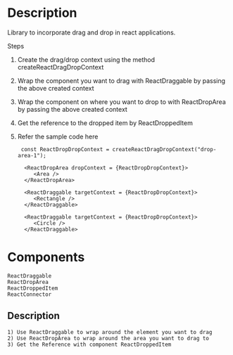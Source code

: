 # Description
  Library to incorporate drag and drop in react applications.

  Steps
  1) Create the drag/drop context using the method createReactDragDropContext
  2) Wrap the component you want to drag with ReactDraggable by passing the above created context
  3) Wrap the component on where you want to drop to with ReactDropArea by passing the above created context
  4) Get the reference to the dropped item by ReactDroppedItem
  5) Refer the sample code here
     
          const ReactDropDropContext = createReactDragDropContext("drop-area-1");

           <ReactDropArea dropContext = {ReactDropDropContext}>
              <Area />
           </ReactDropArea>     

           <ReactDraggable targetContext = {ReactDropDropContext}>
              <Rectangle />
           </ReactDraggable> 

           <ReactDraggable targetContext = {ReactDropDropContext}>
              <Circle />
           </ReactDraggable>
            
# Components
    ReactDraggable
    ReactDropArea
    ReactDroppedItem
    ReactConnector
## Description
    1) Use ReactDraggable to wrap around the element you want to drag
    2) Use ReactDropArea to wrap around the area you want to drag to
    3) Get the Reference with component ReactDroppedItem